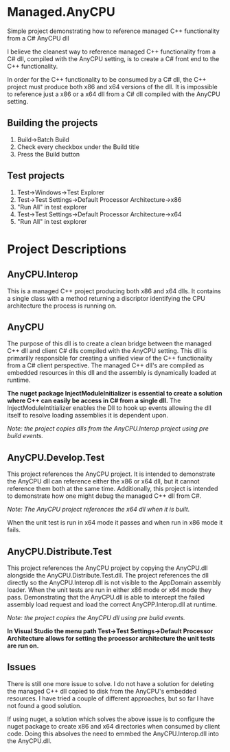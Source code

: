 # Managed.AnyCPU
Simple project demonstrating how to reference managed C++ functionality from a C# AnyCPU dll

I believe the cleanest way to reference managed C++ functionality from a C# dll, compiled with the AnyCPU setting, is to create a C# front end to the C++ functionality. 

In order for the C++ functionality to be consumed by a C# dll, the C++ project must produce both x86 and x64 versions of the dll. It is impossible to reference just a x86 or  a x64 dll from a C# dll compiled with the AnyCPU setting.

## Building the projects
1. Build->Batch Build
2. Check every checkbox under the Build title
3. Press the Build button

## Test projects
1. Test->Windows->Test Explorer
2. Test->Test Settings->Default Processor Architecture->x86
3. "Run All" in test explorer
4. Test->Test Settings->Default Processor Architecture->x64
5. "Run All" in test explorer

# Project Descriptions
## AnyCPU.Interop
This is a managed C++ project producing both x86 and x64 dlls. It contains a single class with a method returning a discriptor identifying the CPU architecture the process is running on.

## AnyCPU
The purpose of this dll is to create a clean bridge between the managed C++ dll and client C# dlls compiled with the AnyCPU setting. This dll is primarilly responsible for creating a unified view of the C++ functionality from a C# client perspective. The managed C++ dll's are compiled as embedded resources in this dll and the assembly is dynamically loaded at runtime. 

**The nuget package InjectModuleInitializer is essential to create a solution where C++ can easily be access in C# from a single dll.**
The InjectModuleIntitializer enables the Dll to hook up events allowing the dll itself to resolve loading assemblies it is dependent upon.

*Note: the project copies dlls from the AnyCPU.Interop project using pre build events.*

## AnyCPU.Develop.Test
This project references the AnyCPU project. It is intended to demonstrate the AnyCPU dll can reference either the x86 or x64 dll, but it cannot reference them both at the same time. Additionally, this project is intended to demonstrate how one might debug the managed C++ dll from C#.

*Note: The AnyCPU project references the x64 dll when it is built.*

When the unit test is run in x64 mode it passes and when run in x86 mode it fails.

## AnyCPU.Distribute.Test
This project references the AnyCPU project by copying the AnyCPU.dll alongside the AnyCPU.Distribute.Test.dll. The project references the dll directly so the AnyCPU.Interop.dll is not visible to the AppDomain assembly loader. When the unit tests are run in either x86 mode or x64 mode they pass. Demonstrating that the AnyCPU.dll is able to intercept the failed assembly load request and load the correct AnyCPP.Interop.dll at runtime.

*Note: the project copies the AnyCPU dll using pre build events.*

**In Visual Studio the menu path Test->Test Settings->Default Processor Architecture allows for setting the processor architecture the unit tests are run on.**

## Issues
There is still one more issue to solve. I do not have a solution for deleting the managed C++ dll copied to disk from the AnyCPU's embedded resources. I have tried a couple of different approaches, but so far I have not found a good solution.

If using nuget, a solution which solves the above issue is to configure the nuget package to create x86 and x64 directories when consumed by client code. Doing this absolves the need to emmbed the AnyCPU.Interop.dll into the AnyCPU.dll.